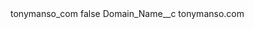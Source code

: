 <?xml version="1.0" encoding="UTF-8"?>
<CustomMetadata xmlns="http://soap.sforce.com/2006/04/metadata" xmlns:xsi="http://www.w3.org/2001/XMLSchema-instance" xmlns:xsd="http://www.w3.org/2001/XMLSchema">
    <label>tonymanso_com</label>
    <protected>false</protected>
    <values>
        <field>Domain_Name__c</field>
        <value xsi:type="xsd:string">tonymanso.com</value>
    </values>
</CustomMetadata>
